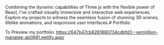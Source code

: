 Combining the dynamic capabilities of Three.js with the flexible power of React, I've crafted visually immersive and interactive web experiences. Explore my projects to witness the seamless fusion of stunning 3D scenes, lifelike animations, and responsive user interfaces.# Portfolio

To Preview my portfolio:
https://647b47cb8261880734cdbfd3--vermillion-manatee-ab0681.netlify.app/


